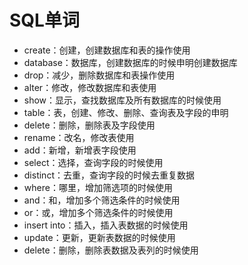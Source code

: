 # SQL单词
+ create：创建，创建数据库和表的操作使用
+ database：数据库，创建数据库的时候申明创建数据库
+ drop：减少，删除数据库和表操作使用
+ alter：修改，修改数据库和表使用
+ show：显示，查找数据库及所有数据库的时候使用
+ table：表，创建、修改、删除、查询表及字段的申明
+ delete：删除，删除表及字段使用
+ rename：改名，修改表使用
+ add：新增，新增表字段使用
+ select：选择，查询字段的时候使用
+ distinct：去重，查询字段的时候去重复数据
+ where：哪里，增加筛选项的时候使用
+ and：和，增加多个筛选条件的时候使用
+ or：或，增加多个筛选条件的时候使用
+ insert into：插入，插入表数据的时候使用
+ update：更新，更新表数据的时候使用
+ delete：删除，删除表数据及表列的时候使用



